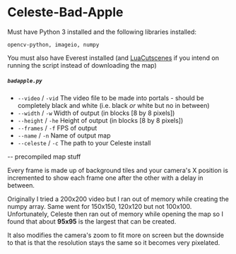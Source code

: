 # Celeste-Bad-Apple

Must have Python 3 installed and the following libraries installed:

`opencv-python, imageio, numpy`

You must also have Everest installed (and [LuaCutscenes](https://gamebanana.com/gamefiles/10788) if you intend on running the script instead of downloading the map)

##### `badapple.py`

* `--video` / `-vid` The video file to be made into portals - should be completely black and white (i.e. black *or* white but no in between)
* `--width` / `-w` Width of output (in blocks [8 by 8 pixels])
* `--height` / `-he` Height of output (in blocks [8 by 8 pixels])
* `--frames` / `-f` FPS of output
* `--name` / `-n` Name of output map
* `--celeste` / `-c` The path to your Celeste install

-- precompiled map stuff

Every frame is made up of background tiles and your camera's X position is incremented to show each frame one after the other with a delay in between.  

Originally I tried a 200x200 video but I ran out of memory while creating the numpy array. Same went for 150x150, 120x120 but not 100x100. Unfortunately, Celeste then ran out of memory while opening the map so I found that about **95x95** is the largest that can be created.

It also modifies the camera's zoom to fit more on screen but the downside to that is that the resolution stays the same so it becomes very pixelated.

